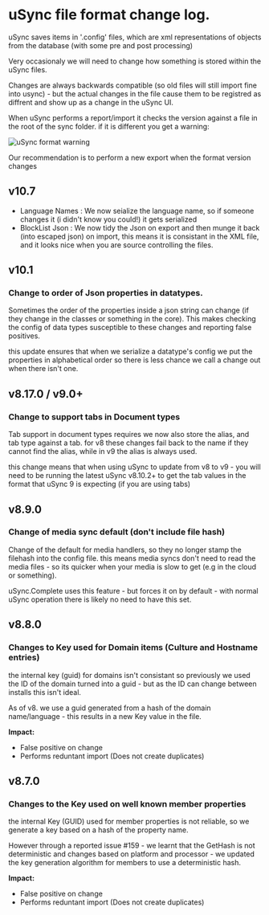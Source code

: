 # uSync file format change log. 

uSync saves items in '.config' files, which are xml representations of objects from the database (with some pre and post processing)

Very occasionaly we will need to change how something is stored within the uSync files. 

Changes are always backwards compatible (so old files will still import fine into usync) - but the actual changes in the file cause them to be registred as diffrent and show up as a change in the uSync UI.

When uSync performs a report/import it checks the version against a file in the root of the sync folder. if it is different you get a warning: 

![uSync format warning](warning.png)

Our recommendation is to perform a new export when the format version changes

## v10.7

- Language Names : We now seialize the language name, so if someone changes it (i didn't know you could!) it gets serialized
- BlockList Json : We now tidy the Json on export and then munge it back (into escaped json) on import, this means it is consistant in the XML file, and it looks nice when you are source controlling the files. 

## v10.1 

### Change to order of Json properties in datatypes. 
Sometimes the order of the properties inside a json string can change (if they change in the classes or something in the core). This makes checking the config of data types susceptible to these changes and
reporting false positives. 

this update ensures that when we serialize a datatype's config we put the properties in alphabetical order so there is less chance we call a change out when there isn't one.

## v8.17.0 / v9.0+

### Change to support tabs in Document types
Tab support in document types requires we now also store the alias, and tab type against a tab. for v8 these changes fail back to the name if they cannot find the alias, while in v9 the alias is always used. 

this change means that when using uSync to update from v8 to v9 - you will need to be running the latest uSync v8.10.2+ to get the tab values in the format that uSync 9 is expecting (if you are using tabs)

## v8.9.0 

### Change of media sync default (don't include file hash)
Change of the default for media handlers, so they no longer stamp the filehash into the config file. 
this means media syncs don't need to read the media files - so its quicker when your media is slow to get (e.g in the cloud or something).

uSync.Complete uses this feature - but forces it on by default - with normal uSync operation there is likely no need to have this set.

## v8.8.0

### Changes to Key used for Domain items (Culture and Hostname entries)
the internal key (guid) for domains isn't consistant so previously we used the ID of the domain turned into a guid - but as the ID can change between installs this isn't ideal.

As of v8. we use a guid generated from a hash of the domain name/language - this results in a new Key value in the file. 

**Impact:**
- False positive on change
- Performs reduntant import (Does not create duplicates)

## v8.7.0

### Changes to the Key used on well known member properties
the internal Key (GUID) used for member properties is not reliable, so we generate a key based on a hash of the property name. 

However through a reported issue #159 - we learnt that the GetHash is not deterministic and changes based on platform and processor - we updated the key generation algorithm for members to use a deterministic hash. 

**Impact:**
- False positive on change
- Performs reduntant import (Does not create duplicates)


